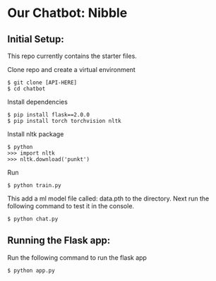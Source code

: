 
# Our Chatbot: Nibble

## Initial Setup:
This repo currently contains the starter files.

Clone repo and create a virtual environment
```
$ git clone [API-HERE]
$ cd chatbot
```
Install dependencies
```
$ pip install flask==2.0.0
$ pip install torch torchvision nltk
```
Install nltk package
```
$ python
>>> import nltk
>>> nltk.download('punkt')
```

Run
```
$ python train.py
```
This add a ml model file called: data.pth to the directory. 
Next run the following command to test it in the console.
```
$ python chat.py
```

## Running the Flask app:

Run the following command to run the flask app

```
$ python app.py
```




